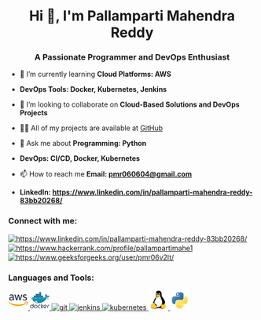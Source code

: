 <h1 align="center">Hi 👋, I'm Pallamparti Mahendra Reddy</h1>
<h3 align="center">A Passionate Programmer and DevOps Enthusiast</h3>

- 🌱 I’m currently learning **Cloud Platforms: AWS**
- **DevOps Tools: Docker, Kubernetes, Jenkins**

- 👯 I’m looking to collaborate on **Cloud-Based Solutions and DevOps Projects**

- 👨‍💻 All of my projects are available at [GitHub](https://github.com/mahendra-6604)

- 💬 Ask me about **Programming: Python**
- **DevOps: CI/CD, Docker, Kubernetes**

- 📫 How to reach me **Email: pmr060604@gmail.com**
- **LinkedIn: https://www.linkedin.com/in/pallamparti-mahendra-reddy-83bb20268/**

<h3 align="left">Connect with me:</h3>
<p align="left">
<a href="https://www.linkedin.com/in/pallamparti-mahendra-reddy-83bb20268/" target="blank"><img align="center" src="https://raw.githubusercontent.com/rahuldkjain/github-profile-readme-generator/master/src/images/icons/Social/linked-in-alt.svg" alt="https://www.linkedin.com/in/pallamparti-mahendra-reddy-83bb20268/" height="30" width="40" /></a>
<a href="https://www.hackerrank.com/profile/pallampartimahe1" target="blank"><img align="center" src="https://raw.githubusercontent.com/rahuldkjain/github-profile-readme-generator/master/src/images/icons/Social/hackerrank.svg" alt="https://www.hackerrank.com/profile/pallampartimahe1" height="30" width="40" /></a>
<a href="https://www.geeksforgeeks.org/user/pmr06v2lt/" target="blank"><img align="center" src="https://raw.githubusercontent.com/rahuldkjain/github-profile-readme-generator/master/src/images/icons/Social/geeks-for-geeks.svg" alt="https://www.geeksforgeeks.org/user/pmr06v2lt/" height="30" width="40" /></a>
</p>

<h3 align="left">Languages and Tools:</h3>
<p align="left"> <a href="https://aws.amazon.com" target="_blank" rel="noreferrer"> <img src="https://raw.githubusercontent.com/devicons/devicon/master/icons/amazonwebservices/amazonwebservices-original-wordmark.svg" alt="aws" width="40" height="40"/> </a> <a href="https://www.docker.com/" target="_blank" rel="noreferrer"> <img src="https://raw.githubusercontent.com/devicons/devicon/master/icons/docker/docker-original-wordmark.svg" alt="docker" width="40" height="40"/> </a> <a href="https://git-scm.com/" target="_blank" rel="noreferrer"> <img src="https://www.vectorlogo.zone/logos/git-scm/git-scm-icon.svg" alt="git" width="40" height="40"/> </a> <a href="https://www.jenkins.io" target="_blank" rel="noreferrer"> <img src="https://www.vectorlogo.zone/logos/jenkins/jenkins-icon.svg" alt="jenkins" width="40" height="40"/> </a> <a href="https://kubernetes.io" target="_blank" rel="noreferrer"> <img src="https://www.vectorlogo.zone/logos/kubernetes/kubernetes-icon.svg" alt="kubernetes" width="40" height="40"/> </a> <a href="https://www.linux.org/" target="_blank" rel="noreferrer"> <img src="https://raw.githubusercontent.com/devicons/devicon/master/icons/linux/linux-original.svg" alt="linux" width="40" height="40"/> </a> <a href="https://www.python.org" target="_blank" rel="noreferrer"> <img src="https://raw.githubusercontent.com/devicons/devicon/master/icons/python/python-original.svg" alt="python" width="40" height="40"/> </a> </p>
